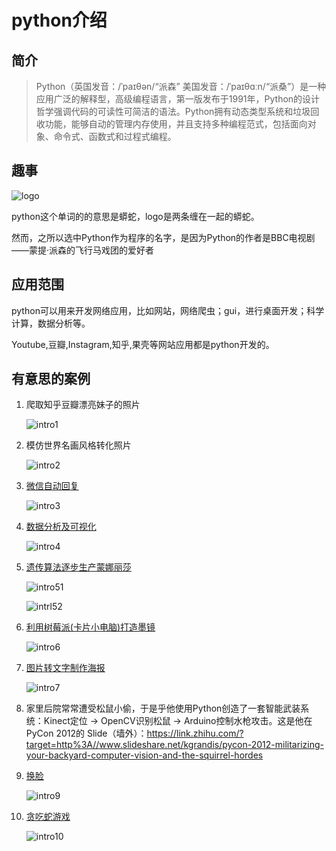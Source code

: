 # python介绍

## 简介  

>Python（英国发音：/ˈpaɪθən/“派森” 美国发音：/ˈpaɪθɑːn/“派桑”）是一种应用广泛的解释型，高级编程语言，第一版发布于1991年，Python的设计哲学强调代码的可读性可简洁的语法。Python拥有动态类型系统和垃圾回收功能，能够自动的管理内存使用，并且支持多种编程范式，包括面向对象、命令式、函数式和过程式编程。 

## 趣事  

![logo](./images/python-logo.png)  

python这个单词的的意思是蟒蛇，logo是两条缠在一起的蟒蛇。

然而，之所以选中Python作为程序的名字，是因为Python的作者是BBC电视剧——蒙提·派森的飞行马戏团的爱好者  

## 应用范围  

python可以用来开发网络应用，比如网站，网络爬虫；gui，进行桌面开发；科学计算，数据分析等。  

Youtube,豆瓣,Instagram,知乎,果壳等网站应用都是python开发的。  

## 有意思的案例

1. 爬取知乎豆瓣漂亮妹子的照片  

    ![intro1](./images/intro1.png)  

2. 模仿世界名画风格转化照片  

    ![intro2](./images/intro2.png)  

3. [微信自动回复](https://zhuanlan.zhihu.com/p/34238048)  

    ![intro3](./images/intro3.png)

4. [数据分析及可视化](https://zhuanlan.zhihu.com/p/32983898)  

    ![intro4](./images/intro4.png)

5. [遗传算法逐步生产蒙娜丽莎](https://rogerjohansson.blog/2008/12/07/genetic-programming-evolution-of-mona-lisa/)  

    ![intro51](./images/intro51.png)  

    ![intrl52](./images/intro52.png)

6. [利用树莓派(卡片小电脑)打造墨镜](http://blog.jobbole.com/97180/)  

    ![intro6](./images/intro6.png)

7. [图片转文字制作海报](https://www.shiyanlou.com/courses/370)  

    ![intro7](./images/intro7.png)  

8. 家里后院常常遭受松鼠小偷，于是乎他使用Python创造了一套智能武装系统：Kinect定位 -> OpenCV识别松鼠 -> Arduino控制水枪攻击。这是他在PyCon 2012的 Slide（墙外）：https://link.zhihu.com/?target=http%3A//www.slideshare.net/kgrandis/pycon-2012-militarizing-your-backyard-computer-vision-and-the-squirrel-hordes  

9. [换脸](https://www.shiyanlou.com/courses/686)  

    ![intro9](./images/intro9.png)

10. [贪吃蛇游戏](https://zhuanlan.zhihu.com/p/22339492)  

    ![intro10](./images/intro10.png)